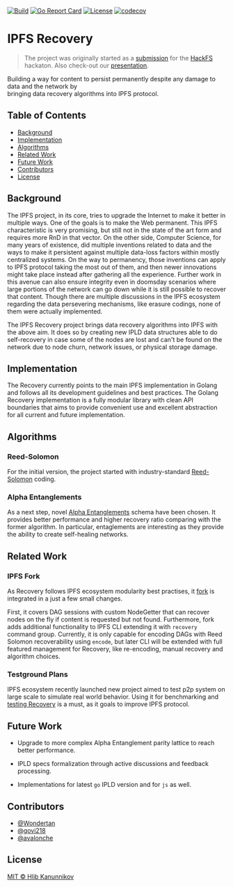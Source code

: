 [![Build](https://img.shields.io/circleci/build/github/Wondertan/go-ipfs-recovery.svg?style=svg)](https://img.shields.io/circleci/build/github/Wondertan/go-ipfs-recovery)
[![Go Report Card](https://goreportcard.com/badge/github.com/Wondertan/go-ipfs-recovery)](https://goreportcard.com/report/github.com/Wondertan/go-ipfs-recovery)
[![License](https://img.shields.io/github/license/Wondertan/go-ipfs-recovery.svg?maxAge=2592000)](https://github.com/Wondertan/go-ipfs-recovery/blob/master/LICENSE)
[![codecov](https://codecov.io/gh/Wondertan/go-ipfs-recovery/branch/master/graph/badge.svg)](https://codecov.io/gh/Wondertan/go-ipfs-recovery)

# IPFS Recovery

> The project was originally started as a [submission](https://hack.ethglobal.co/hackfs/teams/recBTnbaJZ9h8JJUE/rec909D6romwHglDV) 
> for the [HackFS](https://hackfs.com/) hackaton. Also check-out our [presentation](https://drive.google.com/file/d/1wyO7Zt5gAXuQUOh2Nlf_lhEjdZO2MelQ/view).

Building a way for content to persist permanently despite any damage to data and the network by  
bringing data recovery algorithms into IPFS protocol.

## Table of Contents

- [Background](#background)
- [Implementation](#implementation)
- [Algorithms](#algorithms)
- [Related Work](#related-work)
- [Future Work](#future-work)
- [Contributors](#contributors)
- [License](#license)

## Background

The IPFS project, in its core, tries to upgrade the Internet to make it better in multiple ways. One of the goals is to 
make the Web permanent. This IPFS characteristic is very promising, but still not in the state of the art form and 
requires more RnD in that vector. On the other side, Computer Science, for many years of existence, did multiple 
inventions related to data and the ways to make it persistent against multiple data-loss factors within mostly 
centralized systems. On the way to permanency, those inventions can apply to IPFS protocol taking the most out of them, 
and then newer innovations might take place instead after gathering all the experience. Further work in this avenue can 
also ensure integrity even in doomsday scenarios where large portions of the network can go down while it is still possible 
to recover that content. Though there are multiple discussions in the IPFS ecosystem regarding the data persevering mechanisms, 
like erasure codings, none of them were actually implemented.

The IPFS Recovery project brings data recovery algorithms into IPFS with the above aim. It does so by creating new IPLD 
data structures able to do self-recovery in case some of the nodes are lost and can't be found on the network due to 
node churn, network issues, or physical storage damage.

## Implementation

The Recovery currently points to the main IPFS implementation in Golang and follows all its development guidelines and
best practices. The Golang Recovery implementation is a fully modular library with clean API boundaries that aims to 
provide convenient use and excellent abstraction for all current and future implementation.

## Algorithms

### Reed-Solomon

For the initial version, the project started with industry-standard [Reed-Solomon](https://www2.cs.duke.edu/courses/spring10/cps296.3/rs_scribe.pdf) 
coding.

### Alpha Entanglements

As a next step, novel [Alpha Entanglements](https://arxiv.org/pdf/1810.02974.pdf) schema have been chosen. It provides
better performance and higher recovery ratio comparing with the former algorithm. In particular, entaglements are
interesting as they provide the ability to create self-healing networks.

## Related Work

### IPFS Fork

As Recovery follows IPFS ecosystem modularity best practises, 
it [fork](https://github.com/Wondertan/go-ipfs/tree/recovery) is integrated in a just a few small changes. 

First, it covers DAG sessions
with custom NodeGetter that can recover nodes on the fly if content is requested but not found.
Furthermore, fork adds additional functionality to IPFS CLI extending it with `recovery` command group. Currently, 
it is only capable for encoding DAGs with Reed Solomon recoverability using `encode`, but later CLI will be extended with
full featured management for Recovery, like re-encoding, manual recovery and algorithm choices.

### Testground Plans

IPFS ecosystem recently launched new project aimed to test p2p system on large scale to simulate real world behavior. 
Using it for benchmarking and [testing Recovery](https://github.com/avalonche/bitswap-recovery) is a must, as it goals to improve IPFS protocol.

## Future Work

- Upgrade to more complex Alpha Entanglement parity lattice to reach better
  performance.
  
- IPLD specs formalization through active discussions and feedback processing.

- Implementations for latest `go` IPLD version and for `js` as well.

## Contributors

- [@Wondertan](https://github.com/Wondertan)
- [@govi218](https://github.com/govi218)
- [@avalonche](https://github.com/avalonche)

## License

[MIT © Hlib Kanunnikov](https://github.com/Wondertan/go-ipfs-recovery/blob/master/LICENSE)
